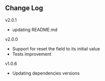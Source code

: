 Change Log
--------

v2.0.1
 - updating README.md

v2.0.0
 - Support for reset the field to its initial value
 - Tests improvement

v1.0.6
 - Updating dependencies versions
